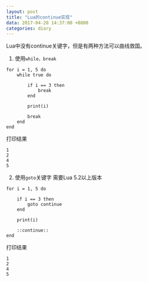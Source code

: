 ```yaml
---
layout: post
title: "Lua的continue实现"
data: 2017-04-28 14:37:00 +0800
categories: diary
---
```

Lua中没有continue关键字，但是有两种方法可以曲线救国。

1. 使用`while，break`

```
for i = 1, 5 do
    while true do

        if i == 3 then
            break
        end

        print(i)

        break
    end
end
```

打印结果

```
1
2
4
5
```

2. 使用`goto`关键字 需要Lua 5.2以上版本

```
for i = 1, 5 do

    if i == 3 then
        goto continue
    end

    print(i)

    ::continue::
end
```

打印结果

```
1
2
4
5
```
